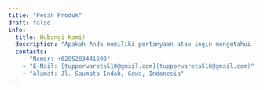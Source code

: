 ```yaml
---
title: "Pesan Produk"
draft: false
info:
  title: Hubungi Kami!
  description: "Apakah Anda memiliki pertanyaan atau ingin mengetahui lebih lanjut tentang produk kami? Jangan ragu untuk menghubungi kami melalui :"
  contacts:
    - "Nomor: +6285283441690"
    - "E-Mail: [tupperwareta510@gmail.com](tupperwareta510@gmail.com)"
    - "Alamat: Jl. Saumata Indah, Gowa, Indonesia"
---
```

